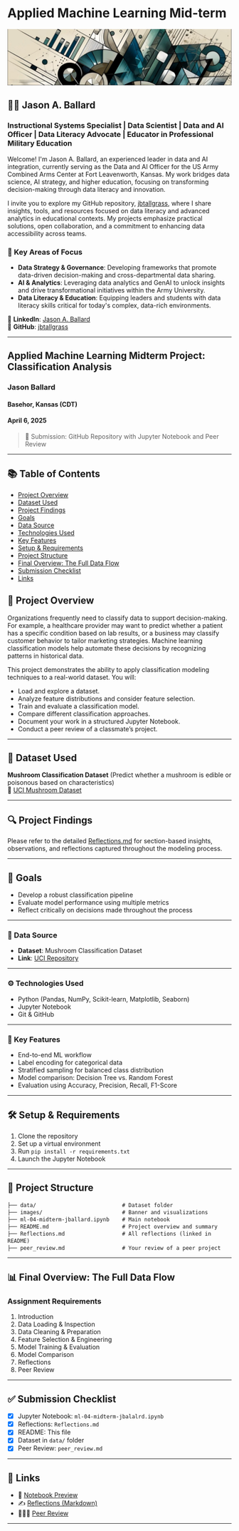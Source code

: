 
# Applied Machine Learning Mid-term

![Banner](images/banner.png)

## 🧑‍💼 Jason A. Ballard  

### Instructional Systems Specialist | Data Scientist | Data and AI Officer | Data Literacy Advocate | Educator in Professional Military Education

Welcome! I'm Jason A. Ballard, an experienced leader in data and AI integration, currently serving as the Data and AI Officer for the US Army Combined Arms Center at Fort Leavenworth, Kansas. My work bridges data science, AI strategy, and higher education, focusing on transforming decision-making through data literacy and innovation.

I invite you to explore my GitHub repository, [jbtallgrass](https://github.com/JBtallgrass?tab=repositories), where I share insights, tools, and resources focused on data literacy and advanced analytics in educational contexts. My projects emphasize practical solutions, open collaboration, and a commitment to enhancing data accessibility across teams.

### 🔑 Key Areas of Focus

- **Data Strategy & Governance**: Developing frameworks that promote data-driven decision-making and cross-departmental data sharing.  
- **AI & Analytics**: Leveraging data analytics and GenAI to unlock insights and drive transformational initiatives within the Army University.  
- **Data Literacy & Education**: Equipping leaders and students with data literacy skills critical for today's complex, data-rich environments.  

📍 **LinkedIn**: [Jason A. Ballard](https://www.linkedin.com/in/jasonaballard)  
📍 **GitHub**: [jbtallgrass](https://github.com/JBtallgrass)

---

## Applied Machine Learning Midterm Project: Classification Analysis

### Jason Ballard

#### Basehor, Kansas (CDT)

#### April 6, 2025  

> 📁 Submission: GitHub Repository with Jupyter Notebook and Peer Review  

---

## 📚 Table of Contents

- [Project Overview](#-project-overview)
- [Dataset Used](#-dataset-used)
- [Project Findings](#-project-findings)
- [Goals](#-goals)
- [Data Source](#-data-source)
- [Technologies Used](#-technologies-used)
- [Key Features](#-key-features)
- [Setup & Requirements](#-️-setup--requirements)
- [Project Structure](#-project-structure)
- [Final Overview: The Full Data Flow](#-final-overview-the-full-data-flow)
- [Submission Checklist](#-submission-checklist)
- [Links](#-links)


## 📌 Project Overview

Organizations frequently need to classify data to support decision-making.
For example, a healthcare provider may want to predict whether a patient has a specific condition based on lab results,
or a business may classify customer behavior to tailor marketing strategies.
Machine learning classification models help automate these decisions by recognizing patterns in historical data.

This project demonstrates the ability to apply classification modeling techniques to a real-world dataset. You will:

- Load and explore a dataset.
- Analyze feature distributions and consider feature selection.
- Train and evaluate a classification model.
- Compare different classification approaches.
- Document your work in a structured Jupyter Notebook.
- Conduct a peer review of a classmate’s project.

---

## 📌 Dataset Used

**Mushroom Classification Dataset** (Predict whether a mushroom is edible or poisonous based on characteristics)  
🔗 [UCI Mushroom Dataset](https://archive.ics.uci.edu/ml/datasets/mushroom)

---

## 🔍 Project Findings

Please refer to the detailed [Reflections.md](Reflections.md) for section-based insights, observations, and reflections captured throughout the modeling process.

---

## 🎯 Goals

- Develop a robust classification pipeline
- Evaluate model performance using multiple metrics
- Reflect critically on decisions made throughout the process

---

### 🧩 Data Source

- **Dataset**: Mushroom Classification Dataset  
- **Link**: [UCI Repository](https://archive.ics.uci.edu/ml/datasets/mushroom)

---

### ⚙️ Technologies Used

- Python (Pandas, NumPy, Scikit-learn, Matplotlib, Seaborn)
- Jupyter Notebook
- Git & GitHub

---

### 📌 Key Features

- End-to-end ML workflow
- Label encoding for categorical data
- Stratified sampling for balanced class distribution
- Model comparison: Decision Tree vs. Random Forest
- Evaluation using Accuracy, Precision, Recall, F1-Score

---

## 🛠️ Setup & Requirements

1. Clone the repository
2. Set up a virtual environment  
3. Run `pip install -r requirements.txt`  
4. Launch the Jupyter Notebook

---

## 📂 Project Structure

```plaintext
├── data/                           # Dataset folder
├── images/                         # Banner and visualizations
├── ml-04-midterm-jballard.ipynb    # Main notebook
├── README.md                       # Project overview and summary
├── Reflections.md                  # All reflections (linked in README)
├── peer_review.md                  # Your review of a peer project
```

---

## 📊 Final Overview: The Full Data Flow

### Assignment Requirements

1. Introduction
2. Data Loading & Inspection
3. Data Cleaning & Preparation
4. Feature Selection & Engineering
5. Model Training & Evaluation
6. Model Comparison
7. Reflections
8. Peer Review

---

## ✅ Submission Checklist

- [x] Jupyter Notebook: `ml-04-midterm-jbalalrd.ipynb`
- [x] Reflections: `Reflections.md`
- [x] README: This file
- [x] Dataset in `data/` folder
- [x] Peer Review: `peer_review.md`

---

## 🔗 Links

- 📘 [Notebook Preview](ml-04-midterm-jballard.ipynb)  
- ✍️ [Reflections (Markdown)](Reflections.md)  
- 🧑‍🤝‍🧑 [Peer Review](peer_review.md)

---
